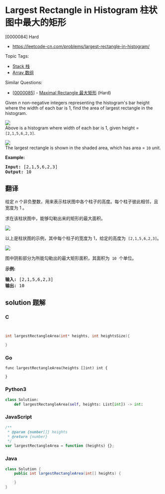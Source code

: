 # Largest Rectangle in Histogram 柱状图中最大的矩形

[0000084] Hard

- https://leetcode-cn.com/problems/largest-rectangle-in-histogram/

Topic Tags:

- [Stack 栈](https://leetcode-cn.com/tag/stack/)
- [Array 数组](https://leetcode-cn.com/tag/array/)

Similar Questions:

- [[0000085](https://leetcode-cn.com/problems/maximal-rectangle/)] - [Maximal Rectangle 最大矩形](./0000085.maximal-rectangle.md) (Hard)

Given _n_ non-negative integers representing the histogram's bar height where the width of each bar is 1, find the area of largest rectangle in the histogram.

![](https://assets.leetcode.com/uploads/2018/10/12/histogram.png)  
Above is a histogram where width of each bar is 1, given height = `[2,1,5,6,2,3]`.

![](https://assets.leetcode.com/uploads/2018/10/12/histogram_area.png)  
The largest rectangle is shown in the shaded area, which has area = `10` unit.

**Example:**

<pre><strong>Input:</strong> [2,1,5,6,2,3]
<strong>Output:</strong> 10
</pre>

## 翻译

给定 _n_ 个非负整数，用来表示柱状图中各个柱子的高度。每个柱子彼此相邻，且宽度为 1 。

求在该柱状图中，能够勾勒出来的矩形的最大面积。

![](https://assets.leetcode-cn.com/aliyun-lc-upload/uploads/2018/10/12/histogram.png)

以上是柱状图的示例，其中每个柱子的宽度为 1，给定的高度为  `[2,1,5,6,2,3]`。

![](https://assets.leetcode-cn.com/aliyun-lc-upload/uploads/2018/10/12/histogram_area.png)

图中阴影部分为所能勾勒出的最大矩形面积，其面积为  `10`  个单位。

**示例:**

<pre><strong>输入:</strong> [2,1,5,6,2,3]
<strong>输出:</strong> 10</pre>

## solution 题解

### C

```c


int largestRectangleArea(int* heights, int heightsSize){

}


```

### Go

```golang
func largestRectangleArea(heights []int) int {

}
```

### Python3

```python
class Solution:
    def largestRectangleArea(self, heights: List[int]) -> int:
```

### JavaScript

```javascript
/**
 * @param {number[]} heights
 * @return {number}
 */
var largestRectangleArea = function (heights) {};
```

### Java

```java
class Solution {
    public int largestRectangleArea(int[] heights) {

    }
}
```
